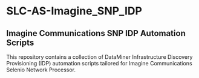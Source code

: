 # SLC-AS-Imagine_SNP_IDP

## Imagine Communications SNP IDP Automation Scripts
This repository contains a collection of DataMiner Infrastructure Discovery Provisioning (IDP) automation scripts tailored for Imagine Communications Selenio Network Processor.

